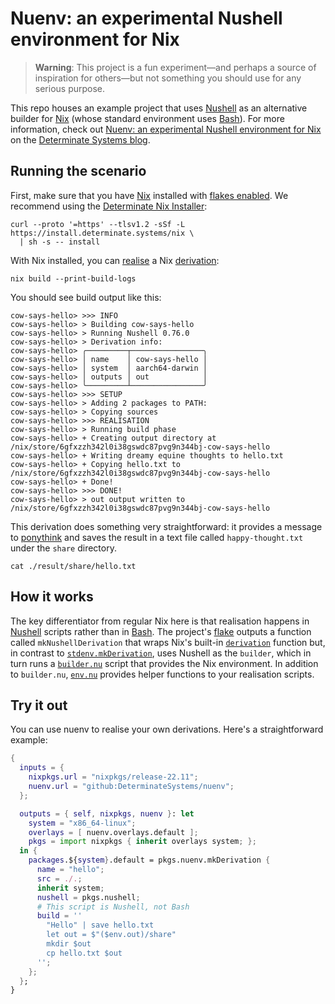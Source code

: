 # Nuenv: an experimental Nushell environment for Nix

> **Warning**: This project is a fun experiment&mdash;and perhaps a source of inspiration for
> others&mdash;but not something you should use for any serious purpose.

This repo houses an example project that uses [Nushell] as an alternative builder for [Nix] (whose standard environment uses [Bash]).
For more information, check out [Nuenv: an experimental Nushell environment for Nix][post] on the [Determinate Systems blog][blog].

## Running the scenario

First, make sure that you have [Nix] installed with [flakes enabled][flake]. We recommend using the [Determinate Nix Installer][dni]:

```shell
curl --proto '=https' --tlsv1.2 -sSf -L https://install.determinate.systems/nix \
  | sh -s -- install
```

With Nix installed, you can [realise] a Nix [derivation]:

```shell
nix build --print-build-logs
```

You should see build output like this:

```shell
cow-says-hello> >>> INFO
cow-says-hello> > Building cow-says-hello
cow-says-hello> > Running Nushell 0.76.0
cow-says-hello> > Derivation info:
cow-says-hello> ╭─────────┬────────────────╮
cow-says-hello> │ name    │ cow-says-hello │
cow-says-hello> │ system  │ aarch64-darwin │
cow-says-hello> │ outputs │ out            │
cow-says-hello> ╰─────────┴────────────────╯
cow-says-hello> >>> SETUP
cow-says-hello> > Adding 2 packages to PATH:
cow-says-hello> > Copying sources
cow-says-hello> >>> REALISATION
cow-says-hello> > Running build phase
cow-says-hello> + Creating output directory at /nix/store/6gfxzzh342l0i38gswdc87pvg9n344bj-cow-says-hello
cow-says-hello> + Writing dreamy equine thoughts to hello.txt
cow-says-hello> + Copying hello.txt to /nix/store/6gfxzzh342l0i38gswdc87pvg9n344bj-cow-says-hello
cow-says-hello> + Done!
cow-says-hello> >>> DONE!
cow-says-hello> > out output written to /nix/store/6gfxzzh342l0i38gswdc87pvg9n344bj-cow-says-hello
```

This derivation does something very straightforward: it provides a message to [ponythink] and saves the result in a text file called `happy-thought.txt` under the `share` directory.

```shell
cat ./result/share/hello.txt
```

## How it works

The key differentiator from regular Nix here is that realisation happens in [Nushell] scripts rather than in [Bash]. The project's [flake] outputs a function called `mkNushellDerivation` that wraps Nix's built-in [`derivation`][derivation] function but, in contrast to [`stdenv.mkDerivation`][stdenv], uses Nushell as the `builder`, which in turn runs a [`builder.nu`](./builder.nu) script that provides the Nix environment. In addition to `builder.nu`, [`env.nu`](./env.nu) provides helper functions to your realisation scripts.

## Try it out

You can use nuenv to realise your own derivations. Here's a straightforward example:

```nix
{
  inputs = {
    nixpkgs.url = "nixpkgs/release-22.11";
    nuenv.url = "github:DeterminateSystems/nuenv";
  };

  outputs = { self, nixpkgs, nuenv }: let
    system = "x86_64-linux";
    overlays = [ nuenv.overlays.default ];
    pkgs = import nixpkgs { inherit overlays system; };
  in {
    packages.${system}.default = pkgs.nuenv.mkDerivation {
      name = "hello";
      src = ./.;
      inherit system;
      nushell = pkgs.nushell;
      # This script is Nushell, not Bash
      build = ''
        "Hello" | save hello.txt
        let out = $"($env.out)/share"
        mkdir $out
        cp hello.txt $out
      '';
    };
  };
}
```

[bash]: https://gnu.org/software/bash
[blog]: https://determinate.systems/posts
[derivation]: https://zero-to-nix.com/concepts/derivations
[flake]: https://zero-to-nix.com/concepts/flakes
[dni]: https://github.com/DeterminateSystems/nix-installer
[nix]: https://nixos.org
[nushell]: https://nushell.sh
[ponythink]: https://github.com/erkin/ponysay
[post]: https://determinate.systems/posts/nuenv
[realise]: https://zero-to-nix.com/concepts/realisation
[stdenv]: https://ryantm.github.io/nixpkgs/stdenv/stdenv
